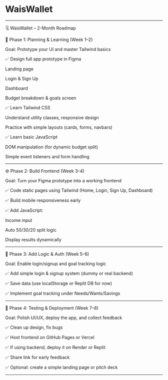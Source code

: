 # WaisWallet


---

🗓️ WaisWallet – 2-Month Roadmap

🔰 Phase 1: Planning & Learning (Week 1–2)

Goal: Prototype your UI and master Tailwind basics

✅ Design full app prototype in Figma

Landing page

Login & Sign Up

Dashboard

Budget breakdown & goals screen


✅ Learn Tailwind CSS

Understand utility classes, responsive design

Practice with simple layouts (cards, forms, navbars)


✅ Learn basic JavaScript

DOM manipulation (for dynamic budget split)

Simple event listeners and form handling




---

⚙️ Phase 2: Build Frontend (Week 3–4)

Goal: Turn your Figma prototype into a working frontend

✅ Code static pages using Tailwind (Home, Login, Sign Up, Dashboard)

✅ Build mobile responsiveness early

✅ Add JavaScript:

Income input

Auto 50/30/20 split logic

Display results dynamically




---

🔐 Phase 3: Add Logic & Auth (Week 5–6)

Goal: Enable login/signup and goal tracking logic

✅ Add simple login & signup system (dummy or real backend)

✅ Save data (use localStorage or Replit DB for now)

✅ Implement goal tracking under Needs/Wants/Savings



---

🚀 Phase 4: Testing & Deployment (Week 7–8)

Goal: Polish UI/UX, deploy the app, and collect feedback

✅ Clean up design, fix bugs

✅ Host frontend on GitHub Pages or Vercel

✅ If using backend, deploy it on Render or Replit

✅ Share link for early feedback

✅ Optional: create a simple landing page or pitch deck



---


